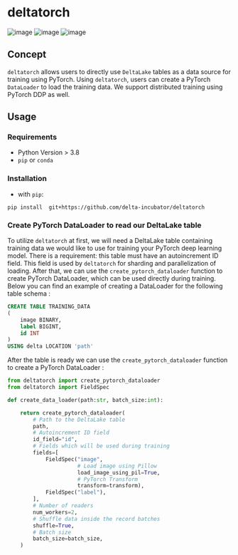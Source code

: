 # deltatorch

![![image](https://github.com/mshtelma/deltatorch/workflows/build/badge.svg)](https://github.com/mshtelma/deltatorch/actions/workflows/ci.yml/badge.svg)
![![image](https://github.com/mshtelma/deltatorch/workflows/build/badge.svg)](https://github.com/mshtelma/deltatorch/actions/workflows/black.yml/badge.svg)
![![image](https://github.com/mshtelma/deltatorch/workflows/build/badge.svg)](https://github.com/mshtelma/deltatorch/actions/workflows/lint.yml/badge.svg)

## Concept

`deltatorch` allows users to directly use  `DeltaLake` tables as a data source for training using PyTorch. 
Using  `deltatorch`, users can create a PyTorch  `DataLoader` to load the training data. 
We support distributed training using PyTorch DDP as well. 



## Usage

### Requirements

- Python Version \> 3.8
- `pip` or `conda`

### Installation

- with `pip`:

```
pip install  git+https://github.com/delta-incubator/deltatorch
```
### Create PyTorch DataLoader to read our DeltaLake table

To utilize `deltatorch` at first, we will need a DeltaLake table containing training data we would like to use for training your PyTorch deep learning model. 
There is a requirement: this table must have an autoincrement ID field. This field is used by `deltatorch` for sharding and parallelization of loading. 
After that, we can use the `create_pytorch_dataloader` function to create PyTorch DataLoader, which can be used directly during training. 
Below you can find an example of creating a DataLoader for the following table schema :


```sql
CREATE TABLE TRAINING_DATA 
(   
    image BINARY,   
    label BIGINT,   
    id INT
) 
USING delta LOCATION 'path' 
```

After the table is ready we can use the `create_pytorch_dataloader` function to create a PyTorch DataLoader :
```python
from deltatorch import create_pytorch_dataloader
from deltatorch import FieldSpec

def create_data_loader(path:str, batch_size:int):

    return create_pytorch_dataloader(
        # Path to the DeltaLake table
        path,
        # Autoincrement ID field
        id_field="id",
        # Fields which will be used during training
        fields=[
            FieldSpec("image",
                      # Load image using Pillow
                      load_image_using_pil=True, 
                      # PyTorch Transform
                      transform=transform),
            FieldSpec("label"),
        ],
        # Number of readers 
        num_workers=2,
        # Shuffle data inside the record batches
        shuffle=True,
        # Batch size        
        batch_size=batch_size,
    )
```
